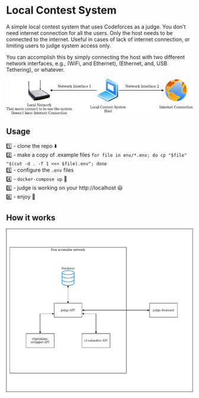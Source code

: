 # Local Contest System

A simple local contest system that uses Codeforces as a judge. You don't need internet connection for all the users. Only the host needs to be connected to the internet. Useful in cases of lack of internet connection, or limiting users to judge system access only.

You can accomplish this by simply connecting the host with two different network interfaces, e.g., (WiFi, and Ethernet), (Ethernet, and, USB Tethering), or whatever.

![diagram](./diagram.png)

## Usage

:one: - clone the repo :arrow_down:  
:two: - make a copy of .example files `for file in env/*.env; do cp "$file" "$(cut -d . -f 1 <<< $file).env"; done`  
:three: - configure the `.env` files  
:four: - `docker-compose up` :whale:  
:five: - judge is working on your http://localhost :smiley:  
:six: - enjoy :tada:

## How it works

![diagram](./workflow.png)
